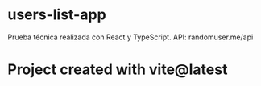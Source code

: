 # users-list-app
Prueba técnica realizada con React y TypeScript. API: randomuser.me/api

# Project created with vite@latest 
